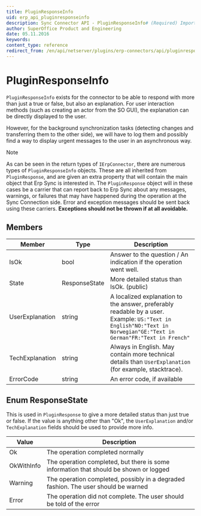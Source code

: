 ```yaml
---
title: PluginResponseInfo
uid: erp_api_pluginresponseinfo
description: Sync Connector API - PluginResponseInfo# (Required) Important for SEO.
author: SuperOffice Product and Engineering
date: 05.11.2016
keywords:
content_type: reference
redirect_from: /en/api/netserver/plugins/erp-connectors/api/pluginresponseinfo
---
```


# PluginResponseInfo

`PluginResponseInfo` exists for the connector to be able to respond with more than just a true or false, but also an explanation. For user interaction methods (such as creating an actor from the SO GUI), the explanation can be directly displayed to the user.

However, for the background synchronization tasks (detecting changes and transferring them to the other side), we will have to log them and possibly find a way to display urgent messages to the user in an asynchronous way.

> [!NOTE]
> As can be seen in the return types of `IErpConnector`, there are numerous types of `PluginResponseInfo` objects. These are all inherited from `PluginResponse`, and are given an extra property that will contain the main object that Erp Sync is interested in. The `PluginResponse` object will in these cases be a carrier that can report back to Erp Sync about any messages, warnings, or failures that may have happened during the operation at the Sync Connection side. Error and exception messages should be sent back using these carriers. **Exceptions should not be thrown if at all avoidable.**

## Members

| Member | Type | Description |
|---|---|---|
| IsOk | bool | Answer to the question / An indication if the operation went well. |
| State | ResponseState | More detailed status than IsOk. (public) |
| UserExplanation | string | A localized explanation to the answer, preferably readable by a user.<br>Example: `US:"Text in English"NO:"Text in Norwegian"GE:"Text in German"FR:"Text in French"` |
| TechExplanation | string |Always in English. May contain more technical details than `UserExplanation` (for example, stacktrace). |
| ErrorCode | string |An error code, if available |

## Enum ResponseState

This is used in `PluginResponse` to give a more detailed status than just true or false. If the value is anything other than "Ok", the `UserExplanation` and/or `TechExplanation` fields should be used to provide more info.

| Value | Description |
|---|---|
| Ok | The operation completed normally |
| OkWithInfo | The operation completed, but there is some information that should be shown or logged |
| Warning | The operation completed, possibly in a degraded fashion. The user should be warned |
| Error | The operation did not complete. The user should be told of the error |

